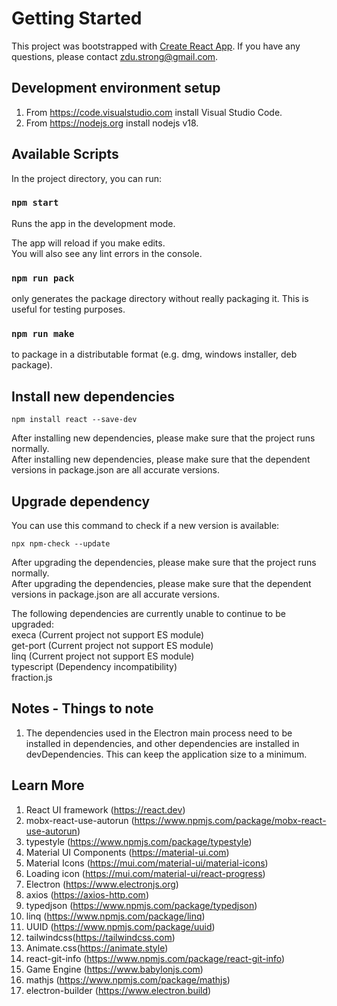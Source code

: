 # Getting Started

This project was bootstrapped with [Create React App](https://github.com/facebook/create-react-app). If you have any questions, please contact zdu.strong@gmail.com.<br/>

## Development environment setup
1. From https://code.visualstudio.com install Visual Studio Code.<br/>
2. From https://nodejs.org install nodejs v18.<br/>

## Available Scripts

In the project directory, you can run:<br/>

### `npm start`

Runs the app in the development mode.

The app will reload if you make edits.<br/>
You will also see any lint errors in the console.

### `npm run pack`

only generates the package directory without really packaging it. This is useful for testing purposes.

### `npm run make`

to package in a distributable format (e.g. dmg, windows installer, deb package).

## Install new dependencies

    npm install react --save-dev

After installing new dependencies, please make sure that the project runs normally.<br/>
After installing new dependencies, please make sure that the dependent versions in package.json are all accurate versions.<br/>

## Upgrade dependency

You can use this command to check if a new version is available:<br/>

    npx npm-check --update

After upgrading the dependencies, please make sure that the project runs normally.<br/>
After upgrading the dependencies, please make sure that the dependent versions in package.json are all accurate versions.<br/>

The following dependencies are currently unable to continue to be upgraded:<br/>
execa (Current project not support ES module)<br/>
get-port (Current project not support ES module)<br/>
linq (Current project not support ES module)<br/>
typescript (Dependency incompatibility)<br/>
fraction.js <br/>

## Notes - Things to note

1. The dependencies used in the Electron main process need to be installed in dependencies, and other dependencies are installed in devDependencies. This can keep the application size to a minimum.

## Learn More

1. React UI framework (https://react.dev)<br/>
2. mobx-react-use-autorun (https://www.npmjs.com/package/mobx-react-use-autorun)
3. typestyle (https://www.npmjs.com/package/typestyle)<br/>
4. Material UI Components (https://material-ui.com)<br/>
5. Material Icons (https://mui.com/material-ui/material-icons)<br/>
6. Loading icon (https://mui.com/material-ui/react-progress)<br/>
7. Electron (https://www.electronjs.org)<br/>
8. axios (https://axios-http.com)
9. typedjson (https://www.npmjs.com/package/typedjson)
10. linq (https://www.npmjs.com/package/linq)<br/>
11. UUID (https://www.npmjs.com/package/uuid)<br/>
12. tailwindcss(https://tailwindcss.com)<br/>
13. Animate.css(https://animate.style)<br/>
14. react-git-info (https://www.npmjs.com/package/react-git-info)
15. Game Engine (https://www.babylonjs.com)
16. mathjs (https://www.npmjs.com/package/mathjs)
17. electron-builder (https://www.electron.build)
